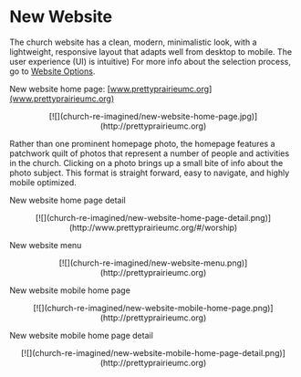 # New Website

The church website has a clean, modern, minimalistic look, with a lightweight, responsive layout that adapts well from desktop to mobile. The user experience (UI) is intuitive)
For more info about the selection process, go to [Website Options](website_options.md). 

New website home page: [www.prettyprairieumc.org](www.prettyprairieumc.org)<br>
<center>
[![](church-re-imagined/new-website-home-page.jpg)](http://prettyprairieumc.org)
</center>

Rather than one prominent homepage photo, the homepage features a patchwork quilt of photos that represent a number of people and activities in the church. Clicking on a photo brings up a small bite of info about the photo subject. This format is straight forward, easy to navigate, and highly mobile optimized. 

New website home page detail
<center>
[![](church-re-imagined/new-website-home-page-detail.png)](http://www.prettyprairieumc.org/#/worship)
</center>

New website menu
<center>
[![](church-re-imagined/new-website-menu.png)](http://prettyprairieumc.org)
</center>

New website mobile home page
<center>
[![](church-re-imagined/new-website-mobile-home-page.png)](http://prettyprairieumc.org)
</center>

New website mobile home page detail
<center>
[![](church-re-imagined/new-website-mobile-home-page-detail.png)](http://prettyprairieumc.org)
</center>

